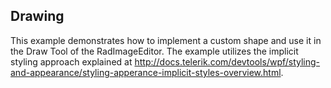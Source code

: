 ## Drawing
This example demonstrates how to implement a custom shape and use it in the Draw Tool of the RadImageEditor. The example utilizes the implicit styling approach explained at http://docs.telerik.com/devtools/wpf/styling-and-appearance/styling-apperance-implicit-styles-overview.html.